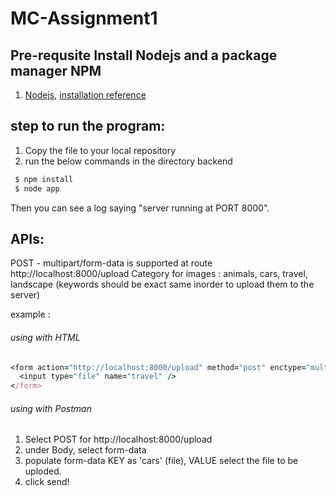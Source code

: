 # MC-Assignment1

## Pre-requsite Install Nodejs and a package manager NPM
1. [Nodejs](https://nodejs.org/en/), [installation reference](https://radixweb.com/blog/installing-npm-and-nodejs-on-windows-and-mac)

## step to run the program:
1. Copy the file to your local repository
2. run the below commands in the directory backend

```ruby
 $ npm install
 $ node app
```


Then you can see a log saying "server running at PORT 8000".


## APIs:

POST - multipart/form-data is supported at route http://localhost:8000/upload
Category for images : animals, cars, travel, landscape  (keywords should be exact same inorder to upload them to the server)

example : 

###### using with HTML 
```ruby
<form action="http://localhost:8000/upload" method="post" enctype="multipart/form-data">
  <input type="file" name="travel" />
</form>
```
###### using with Postman
1. Select POST for http://localhost:8000/upload
2. under Body, select form-data
3. populate form-data KEY as 'cars' (file), VALUE select the file to be uploded.
4. click send!

